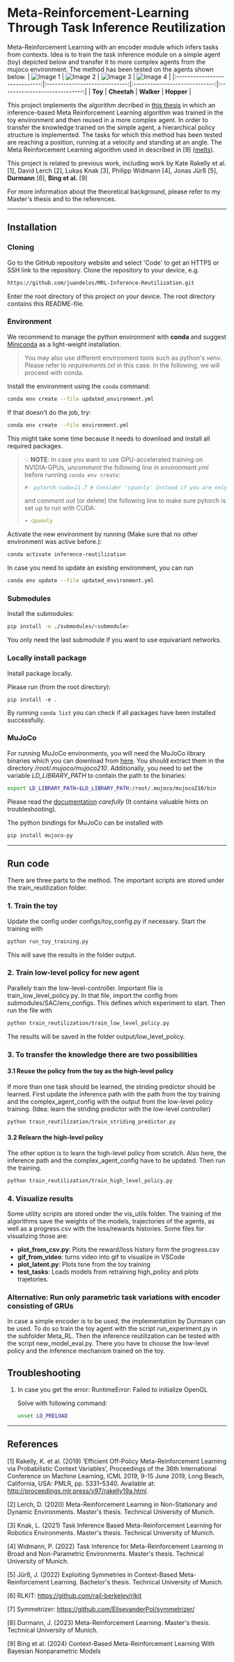# Meta-Reinforcement-Learning Through Task Inference Reutilization
Meta-Reinforcement Learning with an encoder module which infers tasks from contexts. Idea is to train the task inference module on a simple agent (toy) depicted below and transfer it to more complex agents from the mujoco environment. The method has been tested on the agents shown below.
| ![Image 1](images/toy.png) | ![Image 2](images/cheetah.png) | ![Image 3](images/walker.png) | ![Image 4](images/hopper.png) |
|:-----------------------------:|:-----------------------------:|:-----------------------------:|:-----------------------------:|
| **Toy**                   | **Cheetah**                   | **Walker**                   | **Hopper**                   |

This project implements the algorithm decribed in [this thesis](Master_Thesis_Juan_final.pdf) in which an inference-based Meta Reinforcement Learning algorithm was trained in the toy environment and then reused in a more complex agent. In order to transfer the knowledge trained on the simple agent, a hierarchical policy structure is implemented. The tasks for which this method has been tested are reaching a position, running at a velocity and standing at an angle. The Meta Reinforcement Learning algorithm used in described in [9] ([melts](https://github.com/Ghiara/MELTS)).

This project is related to previous work, including work by Kate Rakelly et al. [1], David Lerch [2], Lukas Knak [3], Philipp Widmann [4], Jonas Jürß [5], **Durmann** [6], **Bing et al.** [9]

For more information about the theoretical background, please refer to my Master's thesis and to the references.

----------------------------------------------------------------------------

## Installation
### Cloning
Go to the GitHub repository website and select 'Code' to get an HTTPS or SSH link to the repository.
Clone the repository to your device, e.g.
```bash
https://github.com/juandelos/MRL-Inference-Reutilization.git
```
Enter the root directory of this project on your device. The root directory contains this README-file.

### Environment

We recommend to manage the python environment with **conda** and suggest [Miniconda](https://docs.conda.io/en/latest/miniconda.html) as a light-weight installation.

> You may also use different environment tools such as python's *venv*. Please refer
to *requirements.txt* in this case. In the following, we will proceed with conda.

Install the environment using the ``conda`` command:
```bash
conda env create --file updated_environment.yml
```
If that doesn't do the job, try:
```bash
conda env create --file environment.yml
```
This might take some time because it needs to download and install all required packages.
> 💡 **NOTE**: In case you want to use GPU-accelerated training on NVIDIA-GPUs, *uncomment* the following line in *environment.yml* before running `conda env create`:
> ```yml
> #- pytorch-cuda=11.7 # Consider 'cpuonly' instead if you are only running on a CPU
> ```
> and *comment out* (or delete) the following line to make sure pytorch is set up to run with CUDA:
> ```yml
> - cpuonly
> ```

Activate the new environment by running (Make sure that no other environment was active before.):
```bash
conda activate inference-reutilization
```

In case you need to update an existing environment, you can run
```bash
conda env update --file updated_environment.yml
```

### Submodules

Install the submodules:
```bash
pip install -e ./submodules/<submodule>   
```
You only need the last submodule if you want to use equivariant networks.

### Locally install package
Install package locally.

Please run (from the root directory):
```batch
pip install -e .
```

By running `conda list` you can check if all packages have been installed successfully.

### MuJoCo

For running MuJoCo environments, you will need the MuJoCo library binaries which you can download from [here](https://mujoco.org/download/mujoco210-linux-x86_64.tar.gz). You should extract them in the directory */root/.mujoco/mujoco210*. Additionally, you need to set the variable *LD_LIBRARY_PATH* to contain the path to the binaries:

```bash
export LD_LIBRARY_PATH=$LD_LIBRARY_PATH:/root/.mujoco/mujoco210/bin
```

Please read the [documentation](https://github.com/openai) *carefully* (It contains valuable hints on troubleshooting).

The python bindings for MuJoCo can be installed with

```bash
pip install mujoco-py
```

----------------------------------------------------------------------------

## Run code

There are three parts to the method. The important scripts are stored under the train_reutilization folder.

### 1. Train the toy
Update the config under configs/toy_config.py if necessary. Start the training with
```bash
python run_toy_training.py
```
This will save the results in the folder output.

### 2. Train low-level policy for new agent
Parallely train the low-level-controller. Important file is train_low_level_policy.py. In that file, import the config from submodules/SAC/env_configs. This defines which experiment to start. Then run the file with 
```bash
python train_reutilization/train_low_level_policy.py
```
The results will be saved in the folder output/low_level_policy.

### 3. To transfer the knowledge there are two possibilities
#### 3.1 Reuse the policy from the toy as the high-level policy
If more than one task should be learned, the striding predictor should be learned. First update the inference path with the path from the toy training and the complex_agent_config with the output from the low-level policy training. (Idea: learn the striding predictor with the low-level controller)

```bash
python train_reutilization/train_striding_predictor.py
```

#### 3.2 Relearn the high-level policy
The other option is to learn the high-level policy from scratch. Also here, the inference path and the complex_agent_config have to be updated. Then run the training.

```bash
python train_reutilization/train_high_level_policy.py
```

### 4. Visualize results
Some utility scripts are stored under the vis_utils folder. The training of the algorithms save the weights of the models, trajectories of the agents, as well as a progress.csv with the loss/rewards histories. Some files for visualizing those are:

- **plot_from_csv.py**: Plots the reward/loss history form the progress.csv
- **gif_from_video**: turns video into gif to visualize in VSCode
- **plot_latent.py**: Plots tsne from the toy training
- **test_tasks**: Loads models from retraining high_policy and plots trajetories.

### Alternative: Run only parametric task variations with encoder consisting of GRUs
In case a simple encoder is to be used, the implementation by Durmann can be used. To do so train the toy agent with the script run_experiment.py in the subfolder Meta_RL. Then the inference reutilization can be tested with the script new_model_eval.py. There you have to choose the low-level policy and the inference mechanism trained on the toy.

## Troubleshooting

1. In case you get the error: RuntimeError: Failed to initialize OpenGL
   
   Solve with following command:
   ```bash
   unset LD_PRELOAD
   ```

----------------------------------------------------------------------------

## References

[1] Rakelly, K. et al. (2019) ‘Efficient Off-Policy Meta-Reinforcement Learning via Probabilistic Context Variables’, Proceedings of the 36th International Conference on Machine Learning, ICML 2019, 9-15 June 2019, Long Beach, California, USA: PMLR, pp. 5331–5340. Available at:
http://proceedings.mlr.press/v97/rakelly19a.html.

[2] Lerch, D. (2020) Meta-Reinforcement Learning in Non-Stationary and Dynamic Environments. Master's thesis. Technical University of Munich.

[3] Knak, L. (2021) Task Inference Based Meta-Reinforcement Learning for Robotics Environments. Master's thesis. Technical University of Munich.

[4] Widmann, P. (2022) Task Inference for Meta-Reinforcement Learning in Broad and Non-Parametric Environments. Master's thesis. Technical University of Munich.

[5] Jürß, J. (2022) Exploiting Symmetries in Context-Based Meta-Reinforcement Learning. Bachelor's thesis. Technical University of Munich.

[6] RLKIT:  https://github.com/rail-berkeley/rlkit

[7] Symmetrizer:  https://github.com/ElisevanderPol/symmetrizer/

[8] Durmann, J. (2023) Meta-Reinforcement Learning. Master's thesis. Technical University of Munich.

[9] Bing et al. (2024) Context-Based Meta-Reinforcement Learning With Bayesian Nonparametric Models



<!--This part is for links only and won't be displayed in Markdown previews-->
[RLKIT]: <https://github.com/rail-berkeley/rlkit> "RLKIT on GitHub"

[Symmetrizer]: <https://github.com/ElisevanderPol/symmetrizer/> "Symmetrizer on GitHub"
